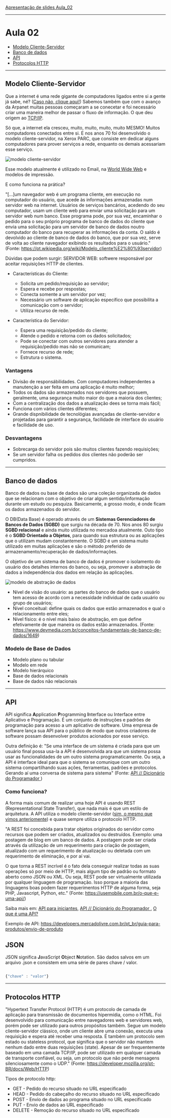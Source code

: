 
[Apresentação de slides Aula_02](https://docs.google.com/presentation/d/11WVl_ihpBSKrhsnL0eTXVMScqEwNga0g61zPOSEfnRw/edit#slide=id.g477291968f_0_12)

***

# Aula 02
* [Modelo Cliente-Servidor](#modelo-cliente-servidor)
* [Banco de dados](#banco-de-dados)
* [API](#api)
* [Protocolos HTTP](#protocolos-http)




***
## Modelo Cliente-Servidor

Que a internet é uma rede gigante de computadores ligados entre si a gente já sabe, né? ([Caso não, clique aqui!](https://github.com/reprograma/n1-meli-introducao/tree/aula_01#O-QUE-%C3%89-A-INTERNET)) Sabemos também que com o avanço da Arpanet muitas pessoas começaram a se conecetar e foi necessário criar uma maneira melhor de passar o fluxo de informação. O que deu origem ao [TCP/IP](https://github.com/reprograma/n1-meli-introducao/tree/aula_01#modelo-tcpip).

Só que, a internet ela cresceu, muito, muito, muito, muito MESMO! Muitos computadores conectados entre si. E nos anos 70 foi desenvolvido o modelo cliente-servidor, na Xerox PARC, que consiste em dedicar alguns computadores para prover serviços a rede, enquanto os demais acessariam esse serviço.

![modelo cliente-servidor](client-server-model.png)

Esse modelo atualmente é utilizado no Email, na [World Wide Web](https://github.com/reprograma/n1-meli-introducao/tree/aula_01#world-wide-web) e modelos de impressão. 

E como funciona na prática? 

"[...]um navegador web é um programa cliente, em execução no computador do usuário, que acede às informações armazenadas num servidor web na internet. Usuários de serviços bancários, acedendo do seu computador, usam um cliente web para enviar uma solicitação para um servidor web num banco. Esse programa pode, por sua vez, encaminhar o pedido para o seu próprio programa de banco de dados do cliente que envia uma solicitação para um servidor de banco de dados noutro computador do banco para recuperar as informações da conta. O saldo é devolvido ao cliente de banco de dados do banco, que por sua vez, serve de volta ao cliente navegador exibindo os resultados para o usuário." (Fonte: https://pt.wikipedia.org/wiki/Modelo_cliente%E2%80%93servidor)

Dúvidas que podem surgir: 
SERVIDOR WEB: softwere responsável por aceitar requisições HTTP de clientes.

* Características do Cliente:
    * Solicita um pedido/requisição ao servidor;
    * Espera e recebe por respostas;
    * Conecta somente a um servidor por vez;
    * Necessário um software de aplicação especifico que possibilita a comunicação com o servidor;
    * Utiliza recurso de rede.

* Característica do Servidor:
    * Espera uma requisição/pedido do cliente;
    * Atende o pedido e retorna com os dados solicitados;
    * Pode se conectar com outros servidores para atender a requisição/pedido mas não se comunicam;
    * Fornece recurso de rede;
    * Estrutura o sistema.

### Vantagens

* Divisão de responsábilidades. Com computadores independentes a manutenção a ser feita em uma aplicação é muito melhor;
* Todos os dados são armazenados nos servidores que possuem, geralmente, uma segurança muito maior do que a maioria dos clientes;
* Com a centralização dos dados a atualização dees se torna mais fácil;
* Funciona com vários clientes diferentes;
* Grande dispnibilidade de tecnológias avançadas de cliente-servidor e projetadas para garantir a segurança, facilidade de interface do usuário e facilidade de uso.

### Desvantagens

* Sobrecarga do servidor pois são muitos clientes fazendo requisições;
* Se um servidor falha os pedidos dos clientes não poderão ser cumpridos.

***
## Banco de dados

Banco de dados ou base de dados são uma coleção organizada de dados que se relacionam com o objetivo de criar algum sentido/informação durante um estudo ou pesquiza. Basicamente, a grosso modo, é onde ficam os dados armazenados do servidor.

O DB(Data Base) é operado através de um **Sistemas Gerenciadores de Bancos de Dados (SGBD)** que surgiu na década de 70. Nos anos 80 surgiu **SGBD relacional** e ainda muito utilizada no mercadoa atualmente. Outo tipo é o **SGBD Orientado a Objetos**, para quando sua estrutura ou as aplicações que o utilizam mudam constantemente. O SGBD é um sistema muito utilizado em muitas aplicações e são o método preferido de armazenamento/recuperação de dados/informações.

O objetivo de um sistema de banco de dados é promover o isolamento do usuário dos detalhes internos do banco, ou seja, promover a abstração de dados a independência dos dados em relação às aplicações.

![modelo de abstração de dados](abstracao-de-dados.jpg)


* Nível de visão do usuário: as partes do banco de dados que o usuário tem acesso de acordo com a necessidade individual de cada usuário ou grupo de usuários;
* Nível conceitual: define quais os dados que estão armazenados e qual o relacionamento entre eles;
* Nível físico: é o nível mais baixo de abstração, em que define efetivamente de que maneira os dados estão armazenados. (Fonte: https://www.devmedia.com.br/conceitos-fundamentais-de-banco-de-dados/1649)

### Modelo de Base de Dados

* Modelo plano ou tabular
* Modelo em rede
* Modelo hierárquico
* Base de dados relacionais
* Base de dados não relacionais


***
## API

API significa **A**pplication **P**rogramming **I**nterface ou Interface entre Aplicativo e Programação. É um conjunto de instruções e padrões de programação para acesso a um aplicativo de software. Uma empresa de software lança sua API para o público de modo que outros criadores de software possam desenvolver produtos acionados por esse serviço.

Outra definição é: 
"Se uma interface de um sistema é criada para que um usuário final possa usa-la a API é desenvolvida ara que um sistema possa usar as funcionalidades  de um outro sistema programaticamente. Ou seja, a API é interface ideal para que o sistema se comunique com um outro sistema compartilhando suas ações, ferramentas, padrões e protocolos. Gerando aí uma conversa de sistema para sistema" (Fonte: [API // Dicionário do Programador
](https://www.youtube.com/watch?v=vGuqKIRWosk))

### Como funciona? 

A forma mais comum de realizar uma hoje API é usando REST (Representational State Transfer), que nada mais é que um estilo de arquitetura. A API utiliza o modelo cliente-servidor ([sim, o mesmo que vimos anteriomente](#modelo-cliente-servidor)) e quase sempre utiliza o protocolo HTTP.

"A REST foi concebida para tratar objetos originados do servidor como recursos que podem ser criados, atualizados ou destruídos. Exemplo: uma postagem de blog em um banco de dados. A postagem pode ser criada através da utilização de um requerimento para criação de postagem, atualizado com um requerimento de atualização ou deletada com um requerimento de eliminação, e por aí vai.

O que torna a REST incrível é o fato dela conseguir realizar todas as suas operações só por meio de HTTP, mais algum tipo de padrão ou formato aberto como JSON ou XML. Ou seja, REST pode ser virtualmente utilizada por qualquer linguagem de programação. Isso porque a maioria das linguagens boas podem fazer requerimentos HTTP de alguma forma, seja PHP, Javascript, Python, etc." (Fonte: https://usemobile.com.br/o-que-e-uma-api/)

Saiba mais em: [API para iniciantes](https://apiparainiciantes.netlify.com/), [API // Dicionário do Programador
](https://www.youtube.com/watch?v=vGuqKIRWosk), [O que é uma API?](https://usemobile.com.br/o-que-e-uma-api/)

Exemplo de API: https://developers.mercadolivre.com.br/pt_br/guia-para-produtos/envio-de-produto

## JSON

JSON significa **J**avaScript **O**bject **N**otation. São dados salvos em um arquivo .json e consistem em uma série de pares chave / valor.

```js

{"chave" : "valor"}

```


***
## Protocolos HTTP 

"Hypertext Transfer Protocol (HTTP) é um protocolo de camada de aplicação para transmissão de documentos hipermídia, como o HTML. Foi desenvolvido para comunicação entre navegadores web e servidores web, porém pode ser utilizado para outros propósitos também. Segue um modelo cliente-servidor clássico, onde um cliente abre uma conexão, executa uma requisição e espera até receber uma resposta. É também um protocolo sem estado ou stateless protocol, que significa que o servidor não mantem nenhum dado entre duas requisições (state). Apesar de ser frequentemente baseado em uma camada TCP/IP, pode ser utilizado em qualquer camada de transporte confiável, ou seja, um protocolo que não perde mensagens silenciosamente como o UDP." (Fonte: https://developer.mozilla.org/pt-BR/docs/Web/HTTP)

Tipos de protocolo http:

* GET -	Pedido do recurso situado no URL especificado
* HEAD -	Pedido do cabeçalho do recurso situado no URL especificado
* POST -	Envio de dados ao programa situado no URL especificado
*  PUT -	Envio de dados ao URL especificado
* DELETE -	Remoção do recurso situado no URL especificado
